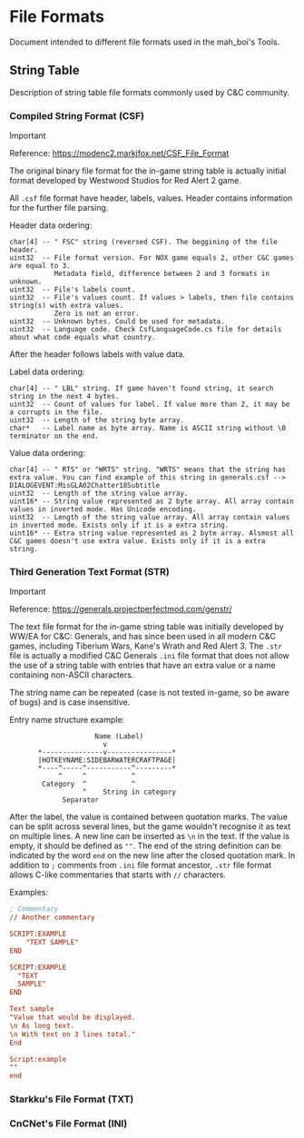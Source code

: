 # File Formats

Document intended to different file formats used in the mah_boi's Tools.

## String Table

Description of string table file formats commonly used by C&C community.

### Compiled String Format (CSF)

> [!IMPORTANT]
> Reference: https://modenc2.markjfox.net/CSF_File_Format

The original binary file format for the in-game string table is actually initial format developed by Westwood Studios for Red Alert 2 game.

All `.csf` file format have header, labels, values. Header contains information for the further file parsing.

Header data ordering:

```
char[4] -- " FSC" string (reversed CSF). The beggining of the file header.
uint32  -- File format version. For NOX game equals 2, other C&C games are equal to 3.
           Metadata field, difference between 2 and 3 formats in unknown.
uint32  -- File's labels count.
uint32  -- File's values count. If values > labels, then file contains string(s) with extra values.
           Zero is not an error.
uint32  -- Unknown bytes. Could be used for metadata.
uint32  -- Language code. Check CsfLanguageCode.cs file for details about what code equals what country.
```

After the header follows labels with value data.

Label data ordering:

```
char[4] -- " LBL" string. If game haven't found string, it search string in the next 4 bytes.
uint32  -- Count of values for label. If value more than 2, it may be a corrupts in the file.
uint32  -- Length of the string byte array.
char*   -- Label name as byte array. Name is ASCII string without \0 terminator on the end.
```

Value data ordering:

```
char[4] -- " RTS" or "WRTS" string. "WRTS" means that the string has extra value. You can find example of this string in generals.csf --> DIALOGEVENT:MisGLA02Chatter18Subtitle
uint32  -- Length of the string value array.
uint16* -- String value represented as 2 byte array. All array contain values in inverted mode. Has Unicode encoding.
uint32  -- Length of the string value array. All array contain values in inverted mode. Exists only if it is a extra string.
uint16* -- Extra string value represented as 2 byte array. Alsmost all C&C games doesn't use extra value. Exists only if it is a extra string.
```

### Third Generation Text Format (STR)

> [!IMPORTANT]
> Reference: https://generals.projectperfectmod.com/genstr/

The text file format for the in-game string table was initially developed by WW/EA for C&C: Generals, and has since been used in all modern C&C games, including Tiberium Wars, Kane's Wrath and Red Alert 3. The `.str` file is actually a modified C&C Generals `.ini` file format that does not allow the use of a string table with entries that have an extra value or a name containing non-ASCII characters.

The string name can be repeated (case is not tested in-game, so be aware of bugs) and is case insensitive.

Entry name structure example:

```
                     Name (Label)
                       v
       *---------------v----------------*
       |HOTKEYNAME:SIDEBARWATERCRAFTPAGE|
       *----^-----^-----------^---------*
            ^     ^           ^
        Category  ^           ^
                  ^    String in category
             Separator
```

After the label, the value is contained between quotation marks. The value can be split across several lines, but the game wouldn't recognise it as text on multiple lines. A new line can be inserted as `\n` in the text. If the value is empty, it should be defined as `""`. The end of the string definition can be indicated by the word `end` on the new line after the closed quotation mark. In addition to `;` comments from `.ini` file format ancestor, `.str` file format allows C-like commentaries that starts with `//` characters.

Examples:

```ini
; Commentary
// Another commentary

SCRIPT:EXAMPLE
	"TEXT SAMPLE"
END

SCRIPT:EXAMPLE
  "TEXT 
  SAMPLE"
END

Text sample
"Value that would be displayed.
\n As long text.
\n With text on 3 lines total."
End

Script:example
""
end
```

### Starkku's File Format (TXT)



### CnCNet's File Format (INI)


